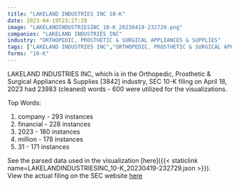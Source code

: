 ```yaml
---
title: "LAKELAND INDUSTRIES INC 10-K"
date: 2023-04-19T23:27:29
image: "LAKELANDINDUSTRIESINC_10-K_20230419-232729.png"
companies: "LAKELAND INDUSTRIES INC"
industry: "ORTHOPEDIC, PROSTHETIC & SURGICAL APPLIANCES & SUPPLIES"
tags: ["LAKELAND INDUSTRIES INC","ORTHOPEDIC, PROSTHETIC & SURGICAL APPLIANCES & SUPPLIES","04-18-2023","10-K"]
forms: "10-K"
---
```

LAKELAND INDUSTRIES INC, which is in the Orthopedic, Prosthetic & Surgical Appliances & Supplies [3842] industry, SEC 10-K filing on April 18, 2023 had 23983 (cleaned) words - 600 were utilized for the visualizations.

Top Words:
1. company - 293 instances
2. financial - 228 instances
3. 2023 - 180 instances
4. million - 178 instances
5. 31 - 171 instances


See the parsed data used in the visualization [here]({{< staticlink name=LAKELANDINDUSTRIESINC_10-K_20230419-232729.json >}}).  
View the actual filing on the SEC website [here](https://www.sec.gov/Archives/edgar/data/798081/0001654954-23-004860.txt)